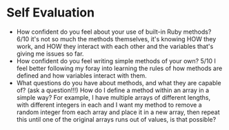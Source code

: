 # Self Evaluation

- How confident do you feel about your use of built-in Ruby methods?
6/10 it's not so much the methods themselves, it's knowing HOW they work, and HOW they interact with each other and the variables that's giving me issues so far.
- How confident do you feel writing simple methods of your own?
5/10 I feel better following my foray into learning the rules of how methods are defined and how variables interact with them.
- What questions do you have about methods, and what they are capable of? (ask a question!!!)
How do I define a method within an array in a simple way? For example, I have multiple arrays of different lengths, with different integers in each and I want my method to remove a random integer from each array and place it in a new array, then repeat this until one of the original arrays runs out of values, is that possible? 